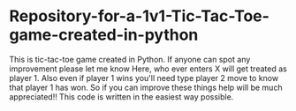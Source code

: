 # Repository-for-a-1v1-Tic-Tac-Toe-game-created-in-python
This is tic-tac-toe game created in Python. If anyone can spot any improvement please let me know 
Here, who ever enters X will get treated as player 1. Also even if player 1 wins you'll need type player 2 move to know that player 1 has won. So if you can improve these things help will be much appreciated!!
This code is written in the easiest way possible.
